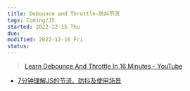 ```yaml
---
title: Debounce and Throttle-防抖节流
tags: Coding/JS
started: 2022-12-15 Thu
due:
modified: 2022-12-16 Fri
status:
---
```

>[Learn Debounce And Throttle In 16 Minutes - YouTube](https://www.youtube.com/watch?v=cjIswDCKgu0)

- [7分钟理解JS的节流、防抖及使用场景](https://juejin.cn/post/6844903669389885453 "https://juejin.cn/post/6844903669389885453")